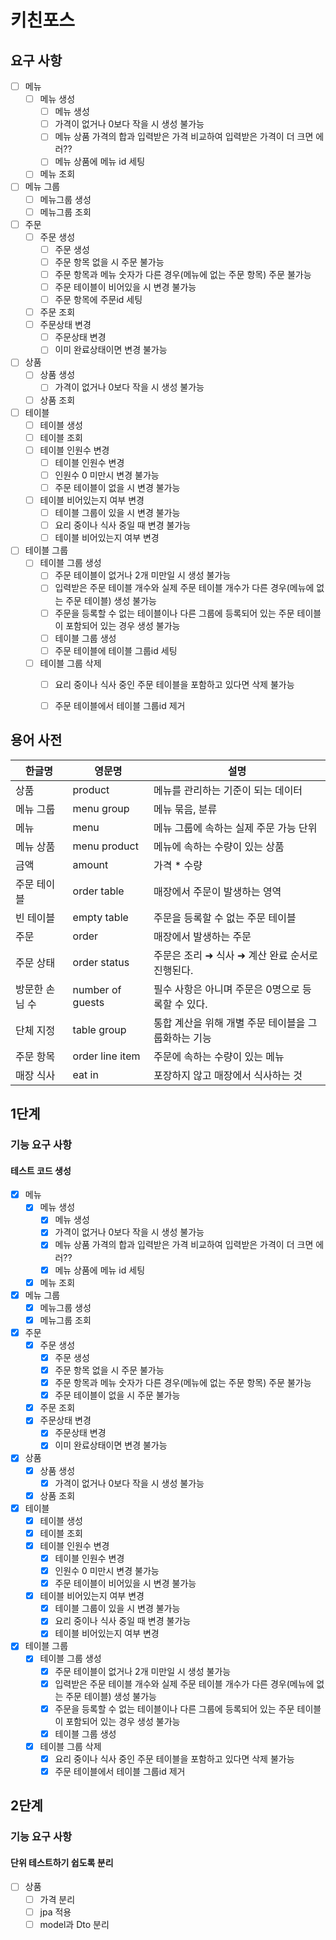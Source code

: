 # 키친포스

## 요구 사항
- [ ] 메뉴
    - [ ] 메뉴 생성
        - [ ] 메뉴 생성
        - [ ] 가격이 없거나 0보다 작을 시 생성 불가능
        - [ ] 메뉴 상품 가격의 합과 입력받은 가격 비교하여 입력받은 가격이 더 크면 에러??
        - [ ] 메뉴 상품에 메뉴 id 세팅
    - [ ] 메뉴 조회
- [ ] 메뉴 그룹
    - [ ] 메뉴그룹 생성
    - [ ] 메뉴그룹 조회
- [ ] 주문
    - [ ] 주문 생성
        - [ ] 주문 생성
        - [ ] 주문 항목 없을 시 주문 불가능
        - [ ] 주문 항목과 메뉴 숫자가 다른 경우(메뉴에 없는 주문 항목) 주문 불가능
        - [ ] 주문 테이블이 비어있을 시 변경 불가능
        - [ ] 주문 항목에 주문id 세팅
    - [ ] 주문 조회
    - [ ] 주문상태 변경
        - [ ] 주문상태 변경
        - [ ] 이미 완료상태이면 변경 불가능
- [ ] 상품
    - [ ] 상품 생성
        - [ ] 가격이 없거나 0보다 작을 시 생성 불가능
    - [ ] 상품 조회
- [ ] 테이블
    - [ ] 테이블 생성
    - [ ] 테이블 조회
    - [ ] 테이블 인원수 변경
        - [ ] 테이블 인원수 변경
        - [ ] 인원수 0 미만시 변경 불가능
        - [ ] 주문 테이블이 없을 시 변경 불가능
    - [ ] 테이블 비어있는지 여부 변경
        - [ ] 테이블 그룹이 있을 시 변경 불가능
        - [ ] 요리 중이나 식사 중일 때 변경 불가능
        - [ ] 테이블 비어있는지 여부 변경
- [ ] 테이블 그룹
    - [ ] 테이블 그룹 생성
        - [ ] 주문 테이블이 없거나 2개 미만일 시 생성 불가능
        - [ ] 입력받은 주문 테이블 개수와 실제 주문 테이블 개수가 다른 경우(메뉴에 없는 주문 테이블) 생성 불가능
        - [ ] 주문을 등록할 수 없는 테이블이나 다른 그룹에 등록되어 있는 주문 테이블이 포함되어 있는 경우 생성 불가능
        - [ ] 테이블 그룹 생성
        - [ ] 주문 테이블에 테이블 그룹id 세팅
    - [ ] 테이블 그룹 삭제
        - [ ] 요리 중이나 식사 중인 주문 테이블을 포함하고 있다면 삭제 불가능
        - [ ] 주문 테이블에서 테이블 그룹id 제거

    
## 용어 사전

| 한글명 | 영문명 | 설명 |
| --- | --- | --- |
| 상품 | product | 메뉴를 관리하는 기준이 되는 데이터 |
| 메뉴 그룹 | menu group | 메뉴 묶음, 분류 |
| 메뉴 | menu | 메뉴 그룹에 속하는 실제 주문 가능 단위 |
| 메뉴 상품 | menu product | 메뉴에 속하는 수량이 있는 상품 |
| 금액 | amount | 가격 * 수량 |
| 주문 테이블 | order table | 매장에서 주문이 발생하는 영역 |
| 빈 테이블 | empty table | 주문을 등록할 수 없는 주문 테이블 |
| 주문 | order | 매장에서 발생하는 주문 |
| 주문 상태 | order status | 주문은 조리 ➜ 식사 ➜ 계산 완료 순서로 진행된다. |
| 방문한 손님 수 | number of guests | 필수 사항은 아니며 주문은 0명으로 등록할 수 있다. |
| 단체 지정 | table group | 통합 계산을 위해 개별 주문 테이블을 그룹화하는 기능 |
| 주문 항목 | order line item | 주문에 속하는 수량이 있는 메뉴 |
| 매장 식사 | eat in | 포장하지 않고 매장에서 식사하는 것 |


## 1단계
### 기능 요구 사항
#### 테스트 코드 생성
- [X] 메뉴
    - [X] 메뉴 생성
        - [X] 메뉴 생성
        - [X] 가격이 없거나 0보다 작을 시 생성 불가능
        - [X] 메뉴 상품 가격의 합과 입력받은 가격 비교하여 입력받은 가격이 더 크면 에러??
        - [X] 메뉴 상품에 메뉴 id 세팅
    - [X] 메뉴 조회
- [X] 메뉴 그룹
    - [X] 메뉴그룹 생성
    - [X] 메뉴그룹 조회
- [X] 주문
    - [X] 주문 생성
        - [X] 주문 생성
        - [X] 주문 항목 없을 시 주문 불가능
        - [X] 주문 항목과 메뉴 숫자가 다른 경우(메뉴에 없는 주문 항목) 주문 불가능
        - [X] 주문 테이블이 없을 시 주문 불가능
    - [X] 주문 조회
    - [X] 주문상태 변경
        - [X] 주문상태 변경
        - [X] 이미 완료상태이면 변경 불가능
- [X] 상품
    - [X] 상품 생성
        - [X] 가격이 없거나 0보다 작을 시 생성 불가능
    - [X] 상품 조회
- [X] 테이블
    - [X] 테이블 생성
    - [X] 테이블 조회
    - [X] 테이블 인원수 변경
        - [X] 테이블 인원수 변경
        - [X] 인원수 0 미만시 변경 불가능
        - [X] 주문 테이블이 비어있을 시 변경 불가능
    - [X] 테이블 비어있는지 여부 변경
        - [X] 테이블 그룹이 있을 시 변경 불가능
        - [X] 요리 중이나 식사 중일 때 변경 불가능
        - [X] 테이블 비어있는지 여부 변경
- [X] 테이블 그룹
    - [X] 테이블 그룹 생성
        - [X] 주문 테이블이 없거나 2개 미만일 시 생성 불가능
        - [X] 입력받은 주문 테이블 개수와 실제 주문 테이블 개수가 다른 경우(메뉴에 없는 주문 테이블) 생성 불가능
        - [X] 주문을 등록할 수 없는 테이블이나 다른 그룹에 등록되어 있는 주문 테이블이 포함되어 있는 경우 생성 불가능
        - [X] 테이블 그룹 생성
    - [X] 테이블 그룹 삭제
        - [X] 요리 중이나 식사 중인 주문 테이블을 포함하고 있다면 삭제 불가능
        - [X] 주문 테이블에서 테이블 그룹id 제거
        
## 2단계
### 기능 요구 사항
#### 단위 테스트하기 쉽도록 분리
- [ ] 상품
    - [ ] 가격 분리
    - [ ] jpa 적용
    - [ ] model과 Dto 분리